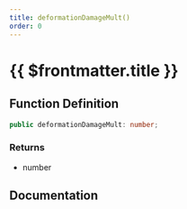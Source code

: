 ```yaml
---
title: deformationDamageMult()
order: 0
---
```


# {{ $frontmatter.title }}

<!--@include: ./deformationDamageMult_partial_header.md-->

## Function Definition

```ts
public deformationDamageMult: number;
```

### Returns

* number

## Documentation

<!--@include: ./deformationDamageMult_partial_footer.md-->
